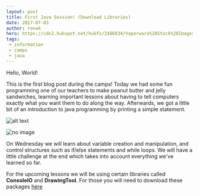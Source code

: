 ```yaml
---
layout: post
title: First Java Session! (Download Libraries)
date: 2017-07-03
author: ronak
hero: https://cdn2.hubspot.net/hubfs/2486034/Vaporware%20Stock%20Images/hello_world.gif
tags:
 - information
 - camps
 - java
---
```

Hello, World!This is the first blog post during the camps! Today we had some fun programming one of our teachers to make peanut butter and jelly sandwiches, learning important lessons about having to tell computers exactly what you want them to do along the way. Afterwards, we got a little bit of an introduction to java programming by printing a simple statement.![alt text](https://user-images.githubusercontent.com/12438494/27813933-2a8e6de4-602e-11e7-9bd2-735215ad5258.jpg "Behind")![no image](https://user-images.githubusercontent.com/12438494/27813926-1cca2c98-602e-11e7-878a-455c408e9388.jpg "sandwich")On Wednesday we will learn about variable creation and manipulation, and control structures such as if/else statements and while loops. We will have a little challenge at the end which takes into account everything we've learned so far.For the upcoming lessons we will be using certain libraries called **ConsoleIO** and **DrawingTool**. For those you will need to download these packages [here](/downloads/sandiegocodelibraries.zip)